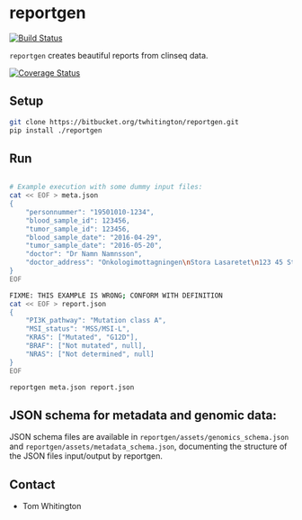 # reportgen 

[![Build Status](https://travis-ci.org/ClinSeq/reportgen.svg?branch=master)](https://travis-ci.org/ClinSeq/reportgen)

`reportgen` creates beautiful reports from clinseq data. 


[![Coverage Status](https://coveralls.io/repos/github/ClinSeq/reportgen/badge.svg?branch=master)](https://coveralls.io/github/ClinSeq/reportgen?branch=master)

## Setup

~~~bash
git clone https://bitbucket.org/twhitington/reportgen.git
pip install ./reportgen
~~~

## Run

~~~bash

# Example execution with some dummy input files:
cat << EOF > meta.json
{
    "personnummer": "19501010-1234",
    "blood_sample_id": 123456,
    "tumor_sample_id": 123456,
    "blood_sample_date": "2016-04-29",
    "tumor_sample_date": "2016-05-20",
    "doctor": "Dr Namn Namnsson",
    "doctor_address": "Onkologimottagningen\nStora Lasaretet\n123 45 Stadsby"
}
EOF

FIXME: THIS EXAMPLE IS WRONG; CONFORM WITH DEFINITION
cat << EOF > report.json
{
    "PI3K_pathway": "Mutation class A",
    "MSI_status": "MSS/MSI-L",
    "KRAS": ["Mutated", "G12D"],
    "BRAF": ["Not mutated", null],
    "NRAS": ["Not determined", null]
}
EOF

reportgen meta.json report.json
~~~

## JSON schema for metadata and genomic data:
JSON schema files are available in `reportgen/assets/genomics_schema.json` and `reportgen/assets/metadata_schema.json`, documenting the structure of the JSON files input/output by reportgen.

## Contact

* Tom Whitington